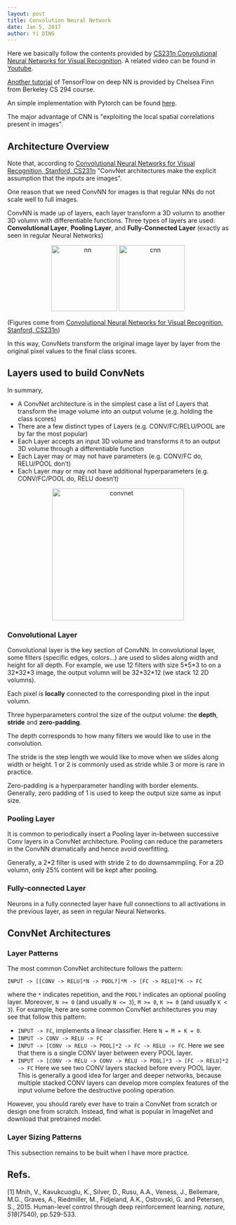 ```yaml
---
layout: post
title: Convolution Neural Network
date: Jan 5, 2017
author: Yi DING
---
```


Here we basically follow the contents provided by [CS231n Convolutional Neural Networks for Visual Recognition](http://cs231n.github.io/). A related video can be found in [Youtube](https://www.youtube.com/watch?v=u6aEYuemt0M).

[Another tutorial](http://rll.berkeley.edu/deeprlcoursesp17/docs/tfsection.pdf) of TensorFlow on deep NN is provided by Chelsea Finn from Berkeley CS 294 course.

An simple implementation with Pytorch can be found [here](https://github.com/dymodi/pytorch_basics/blob/main/tutorial_cnn.py).

The major advantage of CNN is "exploiting the local spatial correlations present in images".

## Architecture Overview

Note that, according to [Convolutional Neural Networks for Visual Recognition, Stanford, CS231n](http://cs231n.github.io/convolutional-networks/) "ConvNet architectures make the explicit assumption that the inputs are images".

One reason that we need ConvNN for images is that regular NNs do not scale well to full images.

ConvNN is made up of layers, each layer transform a 3D volumn to another 3D volumn with differentiable functions. Three types of layers are used: **Convolutional Layer**, **Pooling Layer**, and **Fully-Connected Layer** (exactly as seen in regular Neural Networks)

<p align = "center">
    <img src="figures/neural_net2.png"  alt="nn" height="150">
    <img src="figures/cnn.png"  alt="cnn" height="150">
</p>


(Figures come from [Convolutional Neural Networks for Visual Recognition, Stanford, CS231n](http://cs231n.github.io/convolutional-networks/))

In this way, ConvNets transform the original image layer by layer from the original pixel values to the final class scores.


## Layers used to build ConvNets

In summary, 

- A ConvNet architecture is in the simplest case a list of Layers that transform the image volume into an output volume (e.g. holding the class scores)
- There are a few distinct types of Layers (e.g. CONV/FC/RELU/POOL are by far the most popular)
- Each Layer accepts an input 3D volume and transforms it to an output 3D volume through a differentiable function
- Each Layer may or may not have parameters (e.g. CONV/FC do, RELU/POOL don’t)
- Each Layer may or may not have additional hyperparameters (e.g. CONV/FC/POOL do, RELU doesn’t)

<p align = "center">
    <img src="figures/convnet.jpeg"  alt="convnet" height="300">
</p>



### Convolutional Layer

Convolutional layer is the key section of ConvNN. In convolutional layer, some filters (specific edges, colors...) are used to slides along width and height for all depth. For example, we use 12 filters with size 5\*5\*3 to on a 32\*32\*3 image, the output volumn will be 32\*32\*12 (we stack 12 2D volumns).  

Each pixel is **locally** connected to the corresponding pixel in the input volumn.

Three hyperparameters control the size of the output volume: the **depth**, **stride** and **zero-padding**.

The depth corresponds to how many filters we would like to use in the convolution.

The stride is the step length we would like to move when we slides along width or height. 1 or 2 is commonly used as stride while 3 or more is rare in practice.

Zero-padding is a hyperparameter handling with border elements. Generally, zero padding of 1 is used to keep the output size same as input size.

### Pooling Layer
It is common to periodically insert a Pooling layer in-between successive Conv layers in a ConvNet architecture. Pooling can reduce the parameters in the ConvNN dramatically and hence avoid overfitting.

Generally, a 2\*2 filter is used with stride 2 to do downsammpling. For a 2D volumn, only 25% content will be kept after pooling.

### Fully-connected Layer
Neurons in a fully connected layer have full connections to all activations in the previous layer, as seen in regular Neural Networks. 

## ConvNet Architectures

### Layer Patterns

The most common ConvNet architecture follows the pattern:

```
INPUT -> [[CONV -> RELU]*N -> POOL?]*M -> [FC -> RELU]*K -> FC
```

where the `*` indicates repetition, and the `POOL?` indicates an optional pooling layer. Moreover, `N >= 0` (and usually `N <= 3`), `M >= 0`, `K >= 0` (and usually `K < 3`). For example, here are some common ConvNet architectures you may see that follow this pattern:

- `INPUT -> FC`, implements a linear classifier. Here `N = M = K = 0`.
- `INPUT -> CONV -> RELU -> FC`
- `INPUT -> [CONV -> RELU -> POOL]*2 -> FC -> RELU -> FC`. Here we see that there is a single CONV layer between every POOL layer.
- `INPUT -> [CONV -> RELU -> CONV -> RELU -> POOL]*3 -> [FC -> RELU]*2 -> FC` Here we see two CONV layers stacked before every POOL layer. This is generally a good idea for larger and deeper networks, because multiple stacked CONV layers can develop more complex features of the input volume before the destructive pooling operation.

However, you should rarely ever have to train a ConvNet from scratch or design one from scratch. Instead, find what is popular in ImageNet and download that pretrained model.

### Layer Sizing Patterns

This subsection remains to be built when I have more practice.



## Refs.

[1] Mnih, V., Kavukcuoglu, K., Silver, D., Rusu, A.A., Veness, J., Bellemare, M.G., Graves, A., Riedmiller, M., Fidjeland, A.K., Ostrovski, G. and Petersen, S., 2015. Human-level control through deep reinforcement learning. *nature*, *518*(7540), pp.529-533.